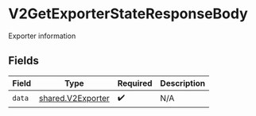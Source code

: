 # V2GetExporterStateResponseBody

Exporter information


## Fields

| Field                                                  | Type                                                   | Required                                               | Description                                            |
| ------------------------------------------------------ | ------------------------------------------------------ | ------------------------------------------------------ | ------------------------------------------------------ |
| `data`                                                 | [shared.V2Exporter](../../models/shared/v2exporter.md) | :heavy_check_mark:                                     | N/A                                                    |